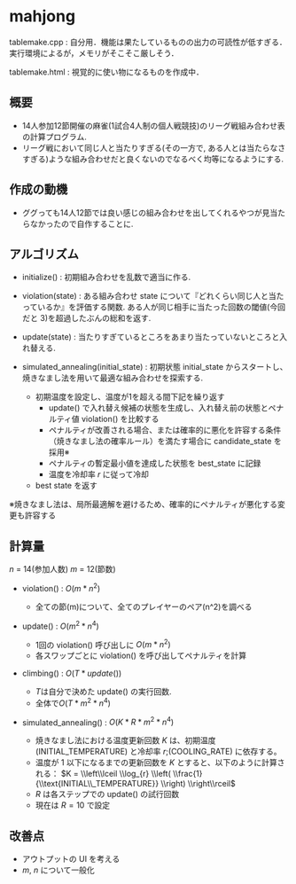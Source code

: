 # mahjong

tablemake.cpp : 自分用．機能は果たしているものの出力の可読性が低すぎる．実行環境によるが，メモリがそこそこ厳しそう．

tablemake.html : 視覚的に使い物になるものを作成中．

## 概要

- 14人参加12節開催の麻雀(1試合4人制の個人戦競技)のリーグ戦組み合わせ表の計算プログラム.
- リーグ戦において同じ人と当たりすぎる(その一方で, ある人とは当たらなさすぎる)ような組み合わせだと良くないのでなるべく均等になるようにする.

## 作成の動機

- ググっても14人12節では良い感じの組み合わせを出してくれるやつが見当たらなかったので自作することに.

## アルゴリズム

- initialize() : 初期組み合わせを乱数で適当に作る.

- violation(state) : ある組み合わせ state について『どれくらい同じ人と当たっているか』を評価する関数. ある人が同じ相手に当たった回数の閾値(今回だと 3)を超過したぶんの総和を返す.

- update(state) : 当たりすぎているところをあまり当たっていないところと入れ替える.

- simulated_annealing(initial_state) : 初期状態 initial_state からスタートし、焼きなまし法を用いて最適な組み合わせを探索する.
    - 初期温度を設定し、温度が$1$を超える間下記を繰り返す
        - update() で入れ替え候補の状態を生成し、入れ替え前の状態とペナルティ値 violation() を比較する
        - ペナルティが改善される場合、または確率的に悪化を許容する条件（焼きなまし法の確率ルール）を満たす場合に candidate_state を採用※
        - ペナルティの暫定最小値を達成した状態を best_state に記録
        - 温度を冷却率 $r$ に従って冷却
    - best state を返す

※焼きなまし法は、局所最適解を避けるため、確率的にペナルティが悪化する変更も許容する

## 計算量

$n$ = 14(参加人数)
$m$ = 12(節数)

- violation() : $O(m * n^2)$
    - 全ての節(m)について、全てのプレイヤーのペア(n^2)を調べる

- update() : $O(m^2 * n^4)$
    - 1回の violation() 呼び出しに $O(m * n^2)$
    - 各スワップごとに violation() を呼び出してペナルティを計算

- climbing() : $O(T * update())$
    - $T$は自分で決めた update() の実行回数.
    - 全体で$O(T * m^2 * n^4)$ 

- simulated_annealing() : $O(K * R * m^2 * n^4)$
    - 焼きなまし法における温度更新回数 $K$ は、初期温度 (INITIAL_TEMPERATURE) と冷却率 $r$;(COOLING_RATE) に依存する。
    - 温度が $1$ 以下になるまでの更新回数を $K$ とすると、以下のように計算される：
        $K = \\left\\lceil \\log_{r} \\left( \\frac{1}{\\text{INITIAL\\_TEMPERATURE}} \\right) \\right\\rceil$
    - $R$ は各ステップでの update() の試行回数
    - 現在は $R = 10$ で設定

## 改善点
- アウトプットの UI を考える
- $m$, $n$ について一般化